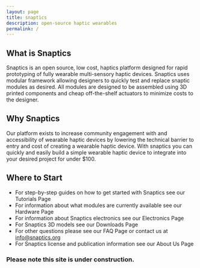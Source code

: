 ```yaml
---
layout: page
title: snaptics
description: open-source haptic wearables
permalink: /
---
```

<!-- <p align="center">
  <img src="photos/snaptics.jpg" alt="snaptics" width="400"/>
</p> -->
## What is Snaptics
Snaptics is an open source, low cost, haptics platform designed for rapid prototyping of fully wearable multi-sensory haptic devices. 
Snaptics uses modular framework allowing designers to quickly test and replace snaptic modules as desired.
All modules are designed to be assembled using 3D printed components and cheap off-the-shelf actuators to minimize costs to the designer. 

## Why Snaptics
Our platform exists to increase community engagement with and accessibility of wearable haptic devices by lowering the technical barrier to entry and cost of creating a wearable haptic device.
With snaptics you can quickly and easily build a simple wearable haptic device to integrate into your desired project for under $100.

## Where to Start
- For step-by-step guides on how to get started with Snaptics see our Tutorials Page
- For information about what modules are currently available see our Hardware Page
- For information about Snaptics electronics see our Electronics Page
- For Snaptics 3D models see our Downloads Page
- For other questions please see our FAQ Page or contact us at info@snaptics.org
- For Snaptics license and publication information see our About Us Page

### Please note this site is under construction. 